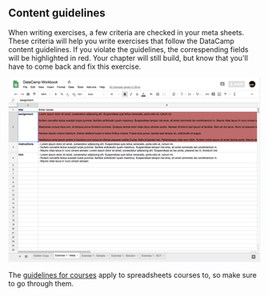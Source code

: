 ## Content guidelines

When writing exercises, a few criteria are checked in your meta sheets. These criteria will help you
write exercises that follow the DataCamp content guidelines. If you violate the guidelines, the
correspending fields will be highlighted in red. Your chapter will still build, but know that you'll
have to come back and fix this exercise.

![Content guideline violation](images/content_guidelines.png)

The [guidelines for courses](../../guidelines/content.md) apply to spreadsheets courses to, so make
sure to go through them.

